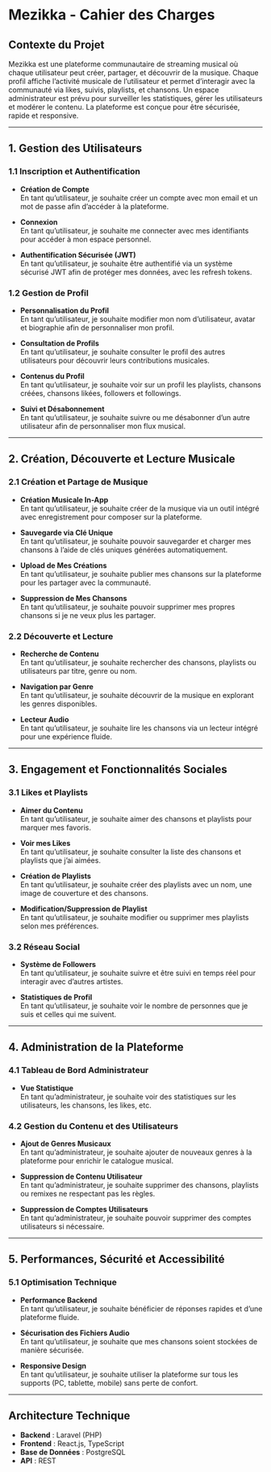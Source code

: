 # Mezikka - Cahier des Charges

## Contexte du Projet

Mezikka est une plateforme communautaire de streaming musical où chaque utilisateur peut créer, partager, et découvrir de la musique. Chaque profil affiche l’activité musicale de l’utilisateur et permet d’interagir avec la communauté via likes, suivis, playlists, et chansons. Un espace administrateur est prévu pour surveiller les statistiques, gérer les utilisateurs et modérer le contenu. La plateforme est conçue pour être sécurisée, rapide et responsive.

---

## 1. Gestion des Utilisateurs

### 1.1 Inscription et Authentification

- **Création de Compte**  
   En tant qu’utilisateur, je souhaite créer un compte avec mon email et un mot de passe afin d’accéder à la plateforme.

- **Connexion**  
   En tant qu’utilisateur, je souhaite me connecter avec mes identifiants pour accéder à mon espace personnel.

- **Authentification Sécurisée (JWT)**  
   En tant qu’utilisateur, je souhaite être authentifié via un système sécurisé JWT afin de protéger mes données, avec les refresh tokens.

### 1.2 Gestion de Profil

- **Personnalisation du Profil**  
   En tant qu’utilisateur, je souhaite modifier mon nom d’utilisateur, avatar et biographie afin de personnaliser mon profil.

- **Consultation de Profils**  
   En tant qu’utilisateur, je souhaite consulter le profil des autres utilisateurs pour découvrir leurs contributions musicales.

- **Contenus du Profil**  
   En tant qu’utilisateur, je souhaite voir sur un profil les playlists, chansons créées, chansons likées, followers et followings.

- **Suivi et Désabonnement**  
   En tant qu’utilisateur, je souhaite suivre ou me désabonner d’un autre utilisateur afin de personnaliser mon flux musical.

---

## 2. Création, Découverte et Lecture Musicale

### 2.1 Création et Partage de Musique

- **Création Musicale In-App**  
   En tant qu’utilisateur, je souhaite créer de la musique via un outil intégré avec enregistrement pour composer sur la plateforme.

- **Sauvegarde via Clé Unique**  
   En tant qu’utilisateur, je souhaite pouvoir sauvegarder et charger mes chansons à l’aide de clés uniques générées automatiquement.

- **Upload de Mes Créations**  
   En tant qu’utilisateur, je souhaite publier mes chansons sur la plateforme pour les partager avec la communauté.

- **Suppression de Mes Chansons**  
   En tant qu’utilisateur, je souhaite pouvoir supprimer mes propres chansons si je ne veux plus les partager.

### 2.2 Découverte et Lecture

- **Recherche de Contenu**  
   En tant qu’utilisateur, je souhaite rechercher des chansons, playlists ou utilisateurs par titre, genre ou nom.

- **Navigation par Genre**  
   En tant qu’utilisateur, je souhaite découvrir de la musique en explorant les genres disponibles.

- **Lecteur Audio**  
   En tant qu’utilisateur, je souhaite lire les chansons via un lecteur intégré pour une expérience fluide.

---

## 3. Engagement et Fonctionnalités Sociales

### 3.1 Likes et Playlists

- **Aimer du Contenu**  
   En tant qu’utilisateur, je souhaite aimer des chansons et playlists pour marquer mes favoris.

- **Voir mes Likes**  
   En tant qu’utilisateur, je souhaite consulter la liste des chansons et playlists que j’ai aimées.

- **Création de Playlists**  
   En tant qu’utilisateur, je souhaite créer des playlists avec un nom, une image de couverture et des chansons.

- **Modification/Suppression de Playlist**  
   En tant qu’utilisateur, je souhaite modifier ou supprimer mes playlists selon mes préférences.

### 3.2 Réseau Social

- **Système de Followers**  
   En tant qu’utilisateur, je souhaite suivre et être suivi en temps réel pour interagir avec d’autres artistes.

- **Statistiques de Profil**  
   En tant qu’utilisateur, je souhaite voir le nombre de personnes que je suis et celles qui me suivent.

---

## 4. Administration de la Plateforme

### 4.1 Tableau de Bord Administrateur

- **Vue Statistique**  
   En tant qu’administrateur, je souhaite voir des statistiques sur les utilisateurs, les chansons, les likes, etc.

### 4.2 Gestion du Contenu et des Utilisateurs

- **Ajout de Genres Musicaux**  
   En tant qu’administrateur, je souhaite ajouter de nouveaux genres à la plateforme pour enrichir le catalogue musical.

- **Suppression de Contenu Utilisateur**  
   En tant qu’administrateur, je souhaite supprimer des chansons, playlists ou remixes ne respectant pas les règles.

- **Suppression de Comptes Utilisateurs**  
   En tant qu’administrateur, je souhaite pouvoir supprimer des comptes utilisateurs si nécessaire.

---

## 5. Performances, Sécurité et Accessibilité

### 5.1 Optimisation Technique

- **Performance Backend**  
   En tant qu’utilisateur, je souhaite bénéficier de réponses rapides et d’une plateforme fluide.

- **Sécurisation des Fichiers Audio**  
   En tant qu’utilisateur, je souhaite que mes chansons soient stockées de manière sécurisée.

- **Responsive Design**  
   En tant qu’utilisateur, je souhaite utiliser la plateforme sur tous les supports (PC, tablette, mobile) sans perte de confort.

---

## Architecture Technique

- **Backend** : Laravel (PHP)
- **Frontend** : React.js, TypeScript
- **Base de Données** : PostgreSQL
- **API** : REST
